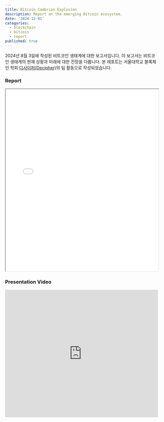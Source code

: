 ```yaml
---
title: Bitcoin Cambrian Explosion
description: Report on the emerging Bitcoin ecosystem.
date: '2024-12-01'
categories:
  - blockchain
  - bitcoin
  - report
published: true
---
```


2024년 8월 3일에 작성된 비트코인 생태계에 대한 보고서입니다. 이 보고서는
비트코인 생태계의 현재 상황과 미래에 대한 전망을 다룹니다. 본 레포트는
서울대학교 블록체인 학회 [디사이퍼(Decipher)](https://x.com/DecipherGlobal)의 팀
활동으로 작성되었습니다.

### Report

<iframe src="/pdfs/bitcoin-cambrian-explosion.pdf" width="100%" height="600px" title="Bitcoin Cambrian Explosion"></iframe>

### Presentation Video

<iframe width="100%" height="420" src="https://www.youtube.com/embed/UJH7bKNc2uY?si=2nx5rAY6WPEIM9SK" title="YouTube video player" frameborder="0" allow="accelerometer; autoplay; clipboard-write; encrypted-media; gyroscope; picture-in-picture; web-share" referrerpolicy="strict-origin-when-cross-origin" allowfullscreen></iframe>
